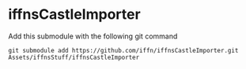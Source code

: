 # iffnsCastleImporter
 
Add this submodule with the following git command
```
git submodule add https://github.com/iffn/iffnsCastleImporter.git Assets/iffnsStuff/iffnsCastleImporter
```
